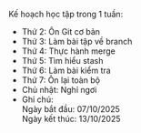 Kế hoạch học tập trong 1 tuần:  
- Thứ 2: Ôn Git cơ bản  
- Thứ 3: Làm bài tập về branch  
- Thứ 4: Thực hành merge  
- Thứ 5: Tìm hiểu stash  
- Thứ 6: Làm bài kiểm tra  
- Thứ 7: Ôn lại toàn bộ  
- Chủ nhật: Nghỉ ngơi  
- Ghi chú:  
Ngày bắt đầu: 07/10/2025  
Ngày kết thúc: 13/10/2025
